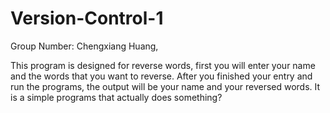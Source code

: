 # Version-Control-1
Group Number: Chengxiang Huang, 

This program is designed for reverse words, first you will enter your name and the words that you want to reverse. After you finished your entry and run the programs, the output will be your name and your reversed words. It is a simple programs that actually does something?
